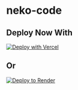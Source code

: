 # neko-code

## Deploy Now With

[![Deploy with Vercel](https://vercel.com/button)](https://vercel.com/new/git/external?repository-url=https://github.com/carljohnvillavito/neko-code)

## Or

[![Deploy to Render](https://render.com/images/deploy-to-render-button.svg)](https://render.com/deploy?repo=https://github.com/carljohnvillavito/neko-code)
